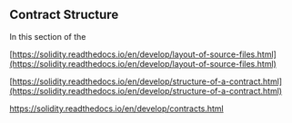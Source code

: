 ## Contract Structure

In this section of the

[https://solidity.readthedocs.io/en/develop/layout-of-source-files.html](https://solidity.readthedocs.io/en/develop/layout-of-source-files.html)

[https://solidity.readthedocs.io/en/develop/structure-of-a-contract.html](https://solidity.readthedocs.io/en/develop/structure-of-a-contract.html)



https://solidity.readthedocs.io/en/develop/contracts.html

